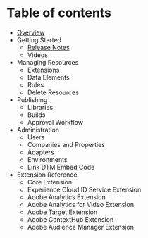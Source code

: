 # Table of contents

* [Overview](README.md)
* Getting Started
  * [Release Notes](getting-started/release-notes.md)
  * Videos
* Managing Resources
  * Extensions
  * Data Elements
  * Rules
  * Delete Resources
* Publishing
  * Libraries
  * Builds
  * Approval Workflow
* Administration
  * Users
  * Companies and Properties
  * Adapters
  * Environments
  * Link DTM Embed Code
* Extension Reference
  * Core Extension
  * Experience Cloud ID Service Extension
  * Adobe Analytics Extension
  * Adobe Analytics for Video Extension
  * Adobe Target Extension
  * Adobe ContextHub Extension
  * Adobe Audience Manager Extension

